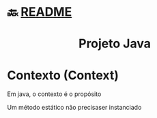 # :back: [README](../../../README.md#programming-languages)

<h1 align="center">
   Projeto Java
</h1>

# Contexto (Context)
Em java, o contexto é o propósito 

Um método estático não precisaser instanciado

